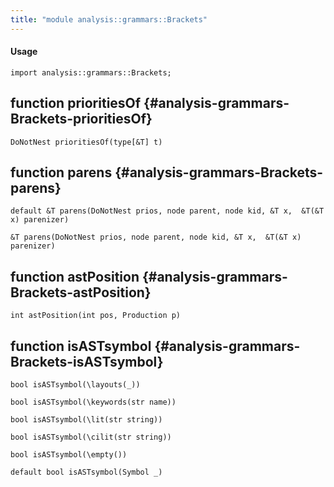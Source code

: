```yaml
---
title: "module analysis::grammars::Brackets"
---
```


#### Usage

`import analysis::grammars::Brackets;`


## function prioritiesOf {#analysis-grammars-Brackets-prioritiesOf}

```rascal
DoNotNest prioritiesOf(type[&T] t)

```

## function parens {#analysis-grammars-Brackets-parens}

```rascal
default &T parens(DoNotNest prios, node parent, node kid, &T x,  &T(&T x) parenizer)

&T parens(DoNotNest prios, node parent, node kid, &T x,  &T(&T x) parenizer)

```

## function astPosition {#analysis-grammars-Brackets-astPosition}

```rascal
int astPosition(int pos, Production p)

```

## function isASTsymbol {#analysis-grammars-Brackets-isASTsymbol}

```rascal
bool isASTsymbol(\layouts(_))

bool isASTsymbol(\keywords(str name))

bool isASTsymbol(\lit(str string))

bool isASTsymbol(\cilit(str string))

bool isASTsymbol(\empty())

default bool isASTsymbol(Symbol _)

```

